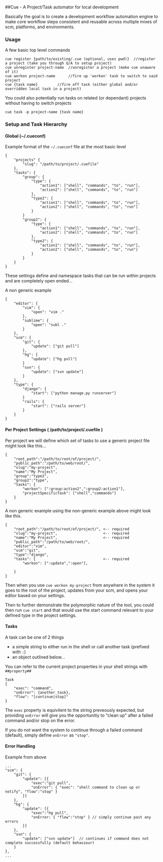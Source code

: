 ##Cue - A Project/Task automator for local development

Basically the goal is to create a development workflow automation engine to make core workflow steps consistent and reusable across multiple mixes of scm, platforms, and environments.

### Usage

A few basic top level commands

```nocolor
cue register {path/to/existing/.cue (optional, uses pwd)}  //register a project (take you through Q/A to setup project)
cue unregister project-name  //unregister a project (make cue unaware of it)
cue workon project-name      //fire up 'workon' task to switch to said project
cue {task name}         //fire off task (either global and/or overridden local task in a project)
```

You could also potentially run tasks on related (or dependant) projects without having to switch projects

```nocolor
cue task -p project-name {task name}
```

### Setup and Task Hierarchy

#### Global (~/.cueconf)

Example format of the `~/.cueconf` file at the most basic level

    {
        "projects" {
            "slug": "/path/to/project/.cuefile"
        },
        "tasks": {
            "group": {
                "type": {
                    "action1": ["shell", "commands", "to", "run"],
                    "action2": ["shell", "commands", "to", "run"]
                },
                "type2": {
                    "action1": ["shell", "commands", "to", "run"],
                    "action2": ["shell", "commands", "to", "run"]
                }
            }
            "group2": {
                "type": {
                    "action1": ["shell", "commands", "to", "run"],
                    "action2": ["shell", "commands", "to", "run"]
                },
                "type2": {
                    "action1": ["shell", "commands", "to", "run"],
                    "action2": ["shell", "commands", "to", "run"]
                }
            }
        }
    }

These settings define and namespace tasks that can be run within projects and are completely open ended...

A non generic example

    {
        "editor": {
            "vim": {
                "open": "vim ."
            },
            "sublime": {
                "open": "subl ."
            }
        },
        "scm": {
            "git": {
                "update": ["git pull"]
            },
            "hg": {
                "update": ["hg pull"]
            }
            "svn": {
                "update": ["svn update"]
            }
        },
        "type": {
            "django": {
                "start": ["python manage.py runserver"]
            }
            "rails": {
                "start": ["rails server"]
            }
        }
    }


#### Per Project Settings ( /path/to/project/.cuefile )

Per project we will define which set of tasks to use a generic project file might look like this...

    {
        "root_path":"/path/to/root/of/project/",
        "public_path":"/path/to/web/root/",
        "slug":"my-project",
        "name":"My Project",
        "group":"type2",
        "group2":"type",
        "tasks": {
            "workon": [":group:action2",":group2:action1"],
            "projectSpecificTask": ["shell","commands"]
        }
    }
    
A non generic example using the non-generic example above might look like this.

    {
        "root_path":"/path/to/root/of/project/", <-- required
        "slug":"my-project",                     <-- required
        "name":"My Project",                     <-- required
        "public_path":"/path/to/web/root/",
        "editor":"vim",
        "scm":"git",
        "type":"django",
        "tasks": {                               <-- required
            "workon": [":update",":open"],
            
        }
    }

Then when you use ```cue workon my-project``` from anywhere in the system it goes to the root of the project, updates from your scm, and opens your editor based on your settings.

Then to further demonstrate the polymorphic nature of the tool, you could then run ```cue start``` and that would use the start command relevant to your defined type in the project settings.

#### Tasks

A task can be one of 2 things

 - a simple string to either run in the shell or call another task (prefixed with `:`)
 - an object outlined below...

You can refer to the current project properties in your shell strings with `##property##`


    Task
    {
        "exec": "command",
        "onError": {another_task},
        "flow": "[continue|stop]"
    }


The `exec` property is equivilent to the string preveously expected, but providing `onError` will give you the opportunitiy to "clean up" after a failed command and/or stop on the error.

If you do not want the system to continue through a failed command (default), simply define `onError` as `"stop"`.


#### Error Handling

Example from above

    ...
    "scm": {
        "git": {
            "update": [{
                "exec":"git pull",
                "onError": { "exec": "shell command to clean up or notify", "flow":"stop" }
            }]
        },
        "hg": {
            "update": [{
                "exec":"hg pull",
                "onError: { "flow":"stop" } // simply continue past any errors
            }]
        },
        "svn": {
            "update": ["svn update"]  // continues if command does not complete successfully (default behaviour)
        }
    },
    ...
